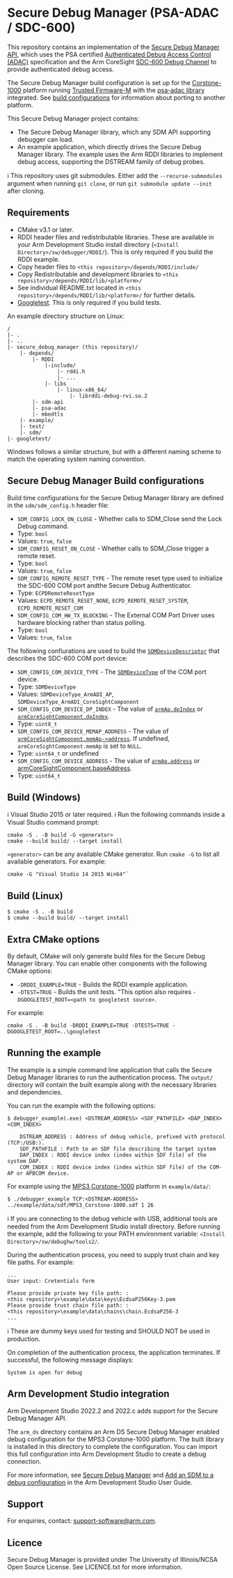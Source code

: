 # Secure Debug Manager (PSA-ADAC / SDC-600)

This repository contains an implementation of the [Secure Debug Manager API](https://github.com/ARM-software/sdm-api), which uses the PSA certified [Authenticated Debug Access Control (ADAC)](https://developer.arm.com/documentation/den0101/latest/) specification and the Arm CoreSight [SDC-600 Debug Channel](https://developer.arm.com/ip-products/system-ip/coresight-debug-and-trace/coresight-components/coresight-sdc-600-secure-debug-channel) to provide authenticated debug access.

The Secure Debug Manager build configuration is set up for the [Corstone-1000](https://www.arm.com/products/silicon-ip-subsystems/corstone-1000) platform running [Trusted Firmware-M](https://developer.arm.com/Tools%20and%20Software/Trusted%20Firmware-M) with the [psa-adac library](https://git.trustedfirmware.org/shared/psa-adac.git) integrated. See [build configurations](#secure-debug-manager-build-configurations) for information about porting to another platform.

This Secure Debug Manager project contains:
* The Secure Debug Manager library, which any SDM API supporting debugger can load.
* An example application, which directly drives the Secure Debug Manager library. The example uses the Arm RDDI libraries to implement debug access, supporting the DSTREAM family of debug probes.

:information_source: This repository uses git submodules. Either add the `--recurse-submodules` argument when running `git clone`, or run `git submodule update --init` after cloning.

## Requirements

* CMake v3.1 or later.
* RDDI header files and redistributable libraries. These are available in your Arm Development Studio install directory (`<Install Directory>/sw/debugger/RDDI/`). This is only required if you build the RDDI example.
 * Copy header files to `<this repository>/depends/RDDI/include/`
 * Copy Redistributable and development libraries to `<this repository>/depends/RDDI/lib/<platform>/`
  * See individual README.txt located in `<this repository>/depends/RDDI/lib/<platform>/` for further details.
* [Googletest](https://github.com/google/googletest). This is only required if you build tests.

An example directory structure on Linux:

	/
	|- .
	|- ..
	|- secure_debug_manager (this repository)/
		|- depends/
		    |- RDDI
		        |-include/
		            |- rddi.h
		            |- ...
		        |- libs
		            |- linux-x86_64/
		                |- librddi-debug-rvi.so.2
		    |- sdm-api
		    |- psa-adac
		    |- mbedtls
		|- example/
		|- test/
		|- sdm/
	|- googletest/
Windows follows a similar structure, but with a different naming scheme to match the operating system naming convention.

## Secure Debug Manager Build configurations

Build time configurations for the Secure Debug Manager library are defined in the `sdm/sdm_config.h` header file:

* `SDM_CONFIG_LOCK_ON_CLOSE` - Whether calls to SDM_Close send the Lock Debug command.
 * Type: `bool`
 * Values: `true`, `false`
* `SDM_CONFIG_RESET_ON_CLOSE` - Whether calls to SDM_Close trigger a remote reset.
 * Type: `bool`
 * Values: `true`, `false`
* `SDM_CONFIG_REMOTE_RESET_TYPE` - The remote reset type used to initialize the SDC-600 COM port andthe Secure Debug Authenticator.
 * Type: `ECPDRemoteResetType`
 * Values: `ECPD_REMOTE_RESET_NONE`, `ECPD_REMOTE_RESET_SYSTEM`, `ECPD_REMOTE_RESET_COM`
* `SDM_CONFIG_COM_HW_TX_BLOCKING` - The External COM Port Driver uses hardware blocking rather than status polling.
 * Type: `bool`
 * Values: `true`, `false`
 
The following confiurations are used to build the [`SDMDeviceDescriptor`](https://github.com/ARM-software/sdm-api/blob/0dc678d449f81d3bd4ba09551cbe9d03c209fb86/include/secure_debug_manager.h#L386-L417) that describes the SDC-600 COM port device:
* `SDM_CONFIG_COM_DEVICE_TYPE` - The [`SDMDeviceType`](https://github.com/ARM-software/sdm-api/blob/0dc678d449f81d3bd4ba09551cbe9d03c209fb86/include/secure_debug_manager.h#L387) of the COM port device.
 * Type: `SDMDeviceType`
 * Values: `SDMDeviceType_ArmADI_AP`, `SDMDeviceType_ArmADI_CoreSightComponent`
* `SDM_CONFIG_COM_DEVICE_DP_INDEX` - The value of [`armAp.dpIndex`](https://github.com/ARM-software/sdm-api/blob/0dc678d449f81d3bd4ba09551cbe9d03c209fb86/include/secure_debug_manager.h#L394) or [`armCoreSightComponent.dpIndex`](https://github.com/ARM-software/sdm-api/blob/0dc678d449f81d3bd4ba09551cbe9d03c209fb86/include/secure_debug_manager.h#L406).
 * Type: `uint8_t`
* `SDM_CONFIG_COM_DEVICE_MEMAP_ADDRESS` - The value of [`armCoreSightComponent.memAp->address`](https://github.com/ARM-software/sdm-api/blob/0dc678d449f81d3bd4ba09551cbe9d03c209fb86/include/secure_debug_manager.h#L411). If undefined, `armCoreSightComponent.memAp` is set to `NULL`.
 * Type: `uint64_t` or undefined
* `SDM_CONFIG_COM_DEVICE_ADDRESS` - The value of [`armAp.address`](https://github.com/ARM-software/sdm-api/blob/0dc678d449f81d3bd4ba09551cbe9d03c209fb86/include/secure_debug_manager.h#L398) or [armCoreSightComponent.baseAddress](https://github.com/ARM-software/sdm-api/blob/0dc678d449f81d3bd4ba09551cbe9d03c209fb86/include/secure_debug_manager.h#L414).
 * Type: `uint64_t`

## Build (Windows)

:information_source: Visual Studio 2015 or later required.
:information_source: Run the following commands inside a Visual Studio command prompt:
```
cmake -S . -B build -G <generator>
cmake --build build/ --target install
```
`<generator>` can be any available CMake generator. Run `cmake -G` to list all available generators. For example:
```
cmake -G "Visual Studio 14 2015 Win64"`
```

## Build (Linux)

```
$ cmake -S . -B build
$ cmake --build build/ --target install
```

## Extra CMake options

By default, CMake will only generate build files for the Secure Debug Manager library. You can enable other components with the following CMake options:

* `-DRDDI_EXAMPLE=TRUE` - Builds the RDDI example application.
* `-DTEST=TRUE` - Builds the unit tests. "This option also requires `-DGOOGLETEST_ROOT=<path to googletest source>`.

For example:
```
cmake -S . -B build -DRDDI_EXAMPLE=TRUE -DTESTS=TRUE -DGOOGLETEST_ROOT=..\googletest
```

## Running the example

The example is a simple command line application that calls the Secure Debug Manager libraries to run the authentication process. The ``output/`` directory will contain the built example along with the necessary libraries and dependencies.

You can run the example with the following options:
```
$ debugger_example(.exe) <DSTREAM_ADDRESS> <SDF_PATHFILE> <DAP_INDEX> <COM_INDEX>

	DSTREAM_ADDRESS : Address of debug vehicle, prefixed with protocol (TCP:/USB:).
	SDF_PATHFILE : Path to an SDF file describing the target system
	DAP_INDEX : RDDI device index (index within SDF file) of the system DAP.
	COM_INDEX : RDDI device index (index within SDF file) of the COM-AP or APBCOM device.
```

For example using the [MPS3 Corstone-1000](https://developer.arm.com/documentation/dai0550/latest/) platform in `example/data/`:
```
$ ./debugger_example TCP:<DSTREAM-ADDRESS> ../example/data/sdf/MPS3_Corstone-1000.sdf 1 26
```

:information_source: If you are connecting to the debug vehicle with USB, additional tools are needed from the Arm Development Studio install directory. Before running the example, add the following to your PATH environment variable: `<Install Directory>/sw/debughw/tools2/`.

During the authentication process, you need to supply trust chain and key file paths. For example:
```
...
User input: Cretentials form

Please provide private key file path: :
<this repository>\example\data\keys\EcdsaP256Key-3.pem
Please provide trust chain file path: :
<this repository>\example\data\chains\chain.EcdsaP256-3
...
```

:information_source: These are dummy keys used for testing and SHOULD NOT be used in production.

On completion of the authentication process, the application terminates. If successful, the following message displays:
```
System is open for debug
```

## Arm Development Studio integration

Arm Development Studio 2022.2 and 2022.c adds support for the Secure Debug Manager API.

The ``arm_ds`` directory contains an Arm DS Secure Debug Manager enabled debug configuration for the MPS3 Corstone-1000 platform. The built library is installed in this directory to complete the configuration. You can import this full configuration into Arm Development Studio to create a debug connection.

For more information, see [Secure Debug Manager](https://developer.arm.com/documentation/101470/latest/Platform-Configuration/Platform-Configuration-and-the-PCE/Secure-Debug-Manager) and [Add an SDM to a debug configuration](https://developer.arm.com/documentation/101470/latest/Platform-Configuration/Platform-Configuration-and-the-PCE/Add-an-SDM-to-a-debug-configuration) in the Arm Development Studio User Guide.

## Support

For enquiries, contact: [support-software@arm.com](mailto:support-software@arm.com).

## Licence

Secure Debug Manager is provided under The University of Illinois/NCSA Open Source License. See LICENCE.txt for more information.
